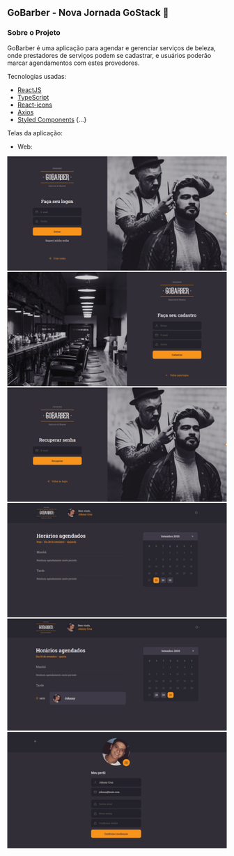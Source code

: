 ## GoBarber - Nova Jornada GoStack 🚀️

### Sobre o Projeto

GoBarber é uma aplicação para agendar e gerenciar serviços de beleza, onde prestadores de serviços podem se cadastrar, e usuários poderão marcar agendamentos com estes provedores.

Tecnologias usadas:

-   [ReactJS](https://reactjs.org/)
-   [TypeScript](https://github.com/microsoft/TypeScript)
-   [React-icons](https://react-icons.netlify.com/)
-   [Axios](https://github.com/axios/axios)
-   [Styled Components](https://styled-components.com/)
{...}

Telas da aplicação:

-  Web:

<div align="center">
    <img src="./images/Web-Login.png"/>
    <img src="./images/Web-Cadastro.png"/>
    <img src="./images/Web-Esqueci.png"/>
    <img src="./images/Web-Dashboard.png"/>
    <img src="./images/Web-Dashboard2.png"/>
    <img src="./images/Web-Perfil.png"/>
</div>
